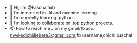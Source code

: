 - 👋 Hi, I’m @Paschalhub
- 👀 I’m interested in .AI and machine learning..
- 🌱 I’m currently learning .python..
- 💞️ I’m looking to collaborate on .top python projects..
- 📫 How to reach me ...on my gmail/fb acc. nwokedichidiebere3@gmail.com;fb username;chichi paschal

<!---
Paschalhub/Paschalhub is a ✨ special ✨ repository because its `README.md` (this file) appears on your GitHub profile.
You can click the Preview link to take a look at your changes.
--->
